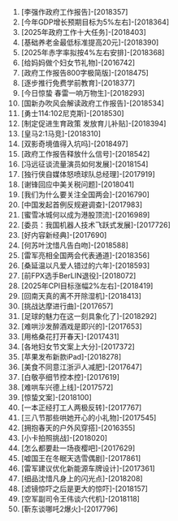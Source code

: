 
1. [李强作政府工作报告]-[2018357]
1. [今年GDP增长预期目标为5%左右]-[2018364]
1. [2025年政府工作十大任务]-[2018403]
1. [基础养老金最低标准提高20元]-[2018390]
1. [2025年赤字率拟按4%左右安排]-[2018368]
1. [给妈妈做个妇女节礼物]-[2016742]
1. [政府工作报告800字极简版]-[2018475]
1. [逐步推行免费学前教育]-[2018377]
1. [今日惊蛰 春雷一响万物生]-[2018293]
1. [国新办吹风会解读政府工作报告]-[2018534]
1. [勇士114:102尼克斯]-[2018530]
1. [制定促进生育政策 发放育儿补贴]-[2018394]
1. [皇马2:1马竞]-[2018310]
1. [双影奇境值得入坑吗]-[2018497]
1. [政府工作报告释放什么信号]-[2018542]
1. [冯远征谈流量演员如何发展]-[2018154]
1. [独行侠自媒体怒喷球队总经理]-[2017919]
1. [谢锋回应中美关税问题]-[2018041]
1. [我们为什么要关注全国两会]-[2016790]
1. [中国发起首例反规避调查]-[2017983]
1. [蜜雪冰城何以成为港股顶流]-[2016989]
1. [委员：我国机器人技术飞跃式发展]-[2017726]
1. [好内容新经典]-[2017690]
1. [何苏叶沈惜凡告白吻]-[2018588]
1. [雷军亮相全国两会代表通道]-[2018356]
1. [桑延温以凡爱人错过的六年]-[2018593]
1. [前FPX选手BerLIN退役]-[2018072]
1. [2025年CPI目标涨幅2%左右]-[2018419]
1. [回南天真的离不开除湿机]-[2018413]
1. [挑战达摩进行曲]-[2017657]
1. [足球的魅力在这一刻具象化了]-[2018292]
1. [难哄沙发醉酒戏是即兴的]-[2017653]
1. [用格桑花打开春天]-[2017431]
1. [各地妇女节文案上大分]-[2017372]
1. [苹果发布新款iPad]-[2018278]
1. [美食不同意江浙沪人减肥]-[2017647]
1. [白敬亭细节控本控]-[2017619]
1. [难哄车兴德上线]-[2017572]
1. [惊蛰文案]-[2018100]
1. [一本正经打工人两极反转]-[2017767]
1. [三八节那些哄她开心的小礼物]-[2017545]
1. [拥抱春天的户外风穿搭]-[2016355]
1. [小卡拍照挑战]-[2018020]
1. [怎么都要赴一场夜樱吧]-[2017629]
1. [嘘国王在冬眠天选雪偶剧]-[2017861]
1. [雷军建议优化新能源车牌设计]-[2017361]
1. [细品沈惜凡身上的闪光点]-[2018208]
1. [滤镜惊吓之后是更大的惊吓]-[2018157]
1. [空军副司令王伟谈六代机]-[2018118]
1. [靳东谈哪吒2爆火]-[2017796]